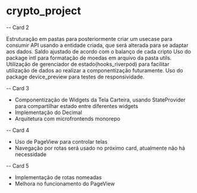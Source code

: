 # crypto_project
-- Card 2

Estruturação em pastas para posteriormente criar um usecase para consumir API usando a entidade criada, que será alterada para se adaptar aos dados.
Saldo ajustado de acordo com o balanço de cada cripto
Uso do package intl para formatação de moedas em arquivo da pasta utils.
Utilização de gerenciador de estado(hooks_riverpod) para facilitar utilização de dados ao realizar a componentização futuramente.
Uso do package device_preview para testes de responsividade.

-- Card 3

- Componentização de Widgets da Tela Carteira, usando StateProvider para compartilhar estado entre diferentes widgets
- Implementação do Decimal
- Arquitetura com microfrontends monorepo

-- Card 4

- Uso de PageView para controlar telas
- Navegação por rotas será usado no próximo card, atualmente não há necessidade

-- Card 5

- Implementação de rotas nomeadas
- Melhora no funcionamento do PageView